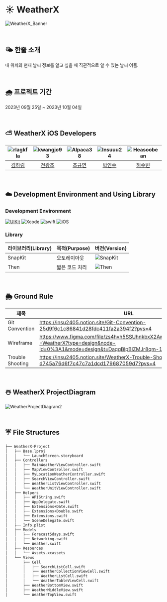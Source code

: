 # ☀️ WeatherX
![WeatherX_Banner](https://github.com/Insuuu24/weatherX/assets/117909631/2b3f4750-d4f3-404c-98cb-94ffe0ba923f)


<br>

## 🌤️ 한줄 소개
내 위치의 현재 날씨 정보를 알고 싶을 때 직관적으로 알 수 있는 날씨 어플.

<br>

## 🌧️ 프로젝트 기간
2023년 09월 25일 ~ 2023년 10월 04일

<br>

## ⛅️ WeatherX iOS Developers
|![rlagkfla](https://avatars.githubusercontent.com/u/51162461?v=4&h=150&w=150)|![kwangjo93](https://avatars.githubusercontent.com/u/125628009?v=4&h=150&w=150)|![Alpaca38](https://avatars.githubusercontent.com/u/137505484?v=4&h=150&w=150)|![Insuuu24](https://avatars.githubusercontent.com/u/117909631?v=4&h=150&w=150)|![Heasoobean](https://avatars.githubusercontent.com/u/132876412?v=4&h=150&w=150)|
|:---:|:---:|:---:|:---:|:---:|
|[김하림](https://github.com/rlagkfla)|[천광조](https://github.com/kwangjo93)|[조규연](https://github.com/Alpaca38)|[박인수](https://github.com/Insuuu24)|[허수빈](https://github.com/Heasoobean)|

<br>

## ☁️ Development Environment and Using Library
### Development Environment

[![UIKit](https://img.shields.io/badge/UIKit-iOS-black.svg?style=square)](https://swift.org) ![Xcode](https://img.shields.io/badge/Xcode-15.0-blue) ![swift](https://img.shields.io/badge/swift-5.9.0-orange) ![iOS](https://img.shields.io/badge/iOS-15.0-yellow)

### Library

| 라이브러리(Library) | 목적(Purpose)            | 버전(Version)                                                |
| ------------------- | ------------------------ | ------------------------------------------------------------ |
| SnapKit             | 오토레이아웃             | ![SnapKit](https://img.shields.io/badge/SnapKit-5.6.0-skyblue) |
| Then                | 짧은 코드 처리           | ![Then](https://img.shields.io/badge/Then-3.0.0-white) |

<br>

## 🌦️ Ground Rule
| 제목 | URL                                                                                          |
| ---- | -------------------------------------------------------------------------------------------- |
| Git Convention| https://insu2405.notion.site/Git-Convention-25d9f6c1c86841d28fdc411fa2a394f2?pvs=4 |
| Wireframe | https://www.figma.com/file/zs4hvh5SSUhnkbxX2AwcxB/17%EC%A1%B0-WeatherX?type=design&node-id=0%3A1&mode=design&t=DaqgBlpBlZMJr8qm-1 |
|Trouble Shooting| https://insu2405.notion.site/WeatherX-Trouble-Shooting-d745a76d6f7c47c7a1dcd179687059d7?pvs=4 |

<br>

## ☃️ WeatherX ProjectDiagram
![WeatherProjectDiagram2](https://github.com/Insuuu24/weatherX/assets/117909631/c7403e1f-eb99-4406-84e0-72b89e9aa32b)

<br>

## ☔️ File Structures
```bash
├── WeatherX-Project
│   ├── Base.lproj
│   │   └── LaunchScreen.storyboard
│   ├── Controllers
│   │   ├── MainWeatherViewController.swift
│   │   ├── MapViewController.swift
│   │   ├── MyLocationWeatherController.swift
│   │   ├── SearchViewController.swift
│   │   ├── WeatherListViewController.swift
│   │   └── WeatherUnitViewController.swift
│   ├── Helpers
│   │   ├── APIString.swift
│   │   ├── AppDelegate.swift
│   │   ├── Extensions+Date.swift
│   │   ├── Extensions+Double.swift
│   │   ├── Extensions.swift
│   │   └── SceneDelegate.swift
│   ├── Info.plist
│   ├── Models
│   │   ├── Forecast5days.swift
│   │   ├── Networking.swift
│   │   └── Weather.swift
│   ├── Resources
│   │   └── Assets.xcassets
│   └── Views
│       ├── Cell
│       │   ├── SearchListCell.swift
│       │   ├── WeatherCollectionViewCell.swift
│       │   ├── WeatherListCell.swift
│       │   └── WeatherTableViewCell.swift
│       ├── WeatherBottomView.swift
│       ├── WeatherMiddleView.swift
│       └── WeatherTopView.swift
